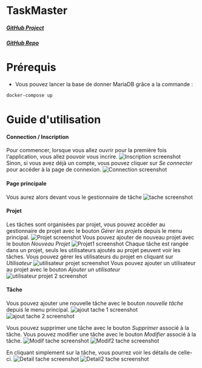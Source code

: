 # TaskMaster
##### [GitHub Project](https://github.com/users/Ikanaa/projects/1)
##### [GitHub Repo](https://github.com/Ikanaa/TaskMaster)

# Prérequis

- Vous pouvez lancer la base de donner MariaDB grâce a la commande :
```bash
docker-compose up
```

# Guide d'utilisation

#### Connection / Inscription

Pour commencer, lorsque vous allez ouvrir pour la première fois l'application, vous allez pouvoir vous incrire.
![Inscription screenshot](screenshot/inscription.png)
Sinon, si vous avez déjà un compte, vous pouvez cliquer sur *Se connecter* pour accéder à la page de connexion.
![Connection screenshot](screenshot/connexion.png)

#### Page principale

Vous aurez alors devant vous le gestionnaire de tâche
![tache screenshot](screenshot/tache.png)

#### Projet

Les tâches sont organisées par projet, vous pouvez accéder au gestionnaire de projet avec le bouton *Gérer les projets* depuis le menu principal.
![Projet screenshot](screenshot/Projet.png)
Vous pouvez ajouter de nouveau projet avec le bouton *Nouveau Projet*
![Projet1 screenshot](screenshot/ajoutProjet1.png)
Chaque tâche est rangée dans un projet, seuls les utilisateurs ajoutés au projet peuvent voir les tâches.
Vous pouvez gérer les utilisateurs du projet en cliquant sur *Utilisateur*
![utilisateur projet screenshot](screenshot/Utilisateur1.png)
Vous pouvez ajouter un utilisateur au projet avec le bouton *Ajouter un utilisateur*
![utilisateur projet 2 screenshot](screenshot/utilisateur2.png)

#### Tâche

Vous pouvez ajouter une nouvelle tâche avec le bouton *nouvelle tâche* depuis le menu principal.
![ajout tache 1 screenshot](screenshot/ajoutTache1.png)
![ajout tache 2 screenshot](screenshot/ajoutTache2.png)

Vous pouvez supprimer une tâche avec le bouton *Supprimer* associé à la tâche.
Vous pouvez modifier une tâche avec le bouton *Modifier* associé à la tâche.
![Modif tache screenshot](screenshot/modifTache1.png)
![Modif2 tache screenshot](screenshot/modifTache2.png)

En cliquant simplement sur la tâche, vous pourrez voir les détails de celle-ci.
![Detail tache screenshot](screenshot/detailTache1.png)
![Detail2 tache screenshot](screenshot/detailTache2.png)